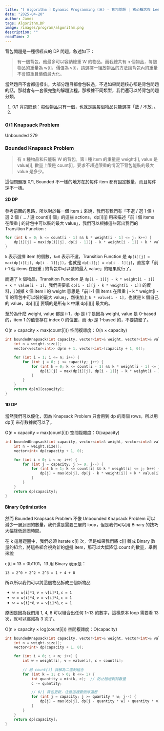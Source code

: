 ```yaml
---
title: "[ Algorithm ] Dynamic Programming (三) - 背包問題 | 核心概念與 Leetcode 題型解析"
date: "2025-04-20"
author: James
tags: Algorithm,DP
image: /images/program/algorithm.png
description: ""
readTime: 2
---
```


背包問題是一種很經典的 DP 問題，敘述如下：

> 有一個背包，他最多可以容納總重 W 的物品，而我總共有 n 個物品，每個物品的重量為 w[i]，價值為 v[i]，請選擇一組放物品的方法讓背包內的重量不會超重且價值最大化。

當然題目不會都這樣出，大部分題目都會包裝過，不過如果問題核心都是背包問題的話，那就會有一套很完整的解題流程。那根據不同類型，我們還可以將背包問題分類，

1. 0/1 背包問題：每個物品只有一個，也就是說每個物品只能選擇「放 / 不放」。
2. 



### **0/1 Knapsack Problem**

Unbounded
279

### **Bounded Knapsack Problem**

> 有 n 種物品和只能裝 W 的背包，第 i 種 item 的重量是 weight[i], value 是 value[i], 數量上限是 count[i]，要求不超過限重的情況下背包能裝的最大 value 是多少。

這個問題跟 0/1, Bounded 不一樣的地方在於每件 item 都有固定數量，而且每件還不一樣。

#### **2D DP**

參考前面的思路，所以對於每一個 item `i` 來說，我們有我們有「不選 / 選 1 個 / 選 2 個 / ... / 選 count[i] 個」的這些 actions，dp[i][j] 用來描述「前 i 個 items 在限重 j 的背包中可以裝的最大 value」，我們可以根據這些寫出我們的 Transition Function :

```cpp
for (int k = 0; k <= count[i - 1] && k * weight[i - 1] <= j; k++) {
    dp[i][j] = max(dp[i][j], dp[i - 1][j - k * weight[i - 1]] + k * value[i - 1]);
}
```

`k` 表示選擇 item 的個數，`k=0` 表示不選，Transition Function 是 `dp[i][j] = max(dp[i][j], dp[i - 1][j])`，也就是 `dp[i][j] = dp[i - 1][j]`，直接拿「前 i-1 個 items 在限重 j 的背包中可以裝的最大 value」的結果就行了。

而選了 k 個物品，Transition Function 是 `dp[i - 1][j - k * weight[i - 1]] + k * value[i - 1]`，我們需要拿 `dp[i - 1][j - k * weight[i - 1]]` 的資料，j 減掉 k 個 item i 的 weight 意思是「前 i-1 個 items 在限重 j - k * weight[i - 1] 的背包中可以裝的最大 value」，然後加上 `k * value[i - 1]`，也就是 k 個自己的 value，dp[i][j] 要填的是所有 k 中讓 dp[i][j] 最大的。

至於為什麼 weight, value 都是 i-1，dp 是 i？是因為 weight, value 是 0-based 的，item 1 的值會存在 index 0 的位置，而 dp 是 1-based 的，不要搞錯了。

O(n × capacity × max(count[i]))
空間複雜度：O(n × capacity)

```cpp
int boundedKnapsack(int capacity, vector<int>& weight, vector<int>& value, vector<int>& count) {
    int n = weight.size();
    vector<vector<int>> dp(n + 1, vector<int>(capacity + 1, 0));

    for (int i = 1; i <= n; i++) {
        for (int j = 0; j <= capacity; j++) {
            for (int k = 0; k <= count[i - 1] && k * weight[i - 1] <= j; k++) {
                dp[i][j] = max(dp[i][j], dp[i - 1][j - k * weight[i - 1]] + k * value[i - 1]);
            }
        }
    }
    return dp[n][capacity];
}
```

#### **1D DP**

當然我們可以優化，因為 Knapsack Problem 只會用到 dp 的兩個 rows，所以用 dp[i] 來存數據就可以了。

O(n × capacity × max(count[i]))
空間複雜度：O(capacity)

```cpp
int boundedKnapsack(int capacity, vector<int>& weight, vector<int>& value, vector<int>& count) {
    int n = weight.size();
    vector<int> dp(capacity + 1, 0);

    for (int i = 0; i < n; i++) {
        for (int j = capacity; j >= 0; j--) {
            for (int k = 1; k <= count[i] && k * weight[i] <= j; k++) {
                dp[j] = max(dp[j], dp[j - k * weight[i]] + k * value[i]);
            }
        }
    }
    return dp[capacity];
}
```

#### **Binary Optimization**

然而 Bounded Knapsack Problem 不像 Unbounded Knapsack Problem 可以減少一層迴圈的數量，我們還是需要三層的 loop，但是我們可以用 Binary 的技巧大幅降低迴圈時間。

在 k 這層迴圈中，我們必須 iterate c[i] 次，但是如果我們將 c[i] 轉成 Binary 數量的組合，將這些組合視為新的虛擬 item，那可以大幅降低 count 的數量，舉例來說

c[i] = 13 = 0b1101，13 用 Binary 表示是：

```
13 = 2^0 + 2^2 + 2^3 = 1 + 4 + 8
```

所以所以我們可以將這個物品拆成三個新物品

- `w = w[i]*1`, `v = v[i]*1`, `c = 1`
- `w = w[i]*4`, `v = v[i]*4`, `c = 1`
- `w = w[i]*8`, `v = v[i]*8`, `c = 1`

原因是因為我們用 1, 4, 8 可以組合出任何 1~13 的數字，這樣原本 loop 需要看 13 次，就可以縮減為 3 次了。


O(n × capacity × log(count[i]))
空間複雜度：O(capacity)

```cpp
int boundedKnapsack(int capacity, vector<int>& weight, vector<int>& value, vector<int>& count) {
    int n = weight.size();
    vector<int> dp(capacity + 1, 0);

    for (int i = 0; i < n; i++) {
        int w = weight[i], v = value[i], c = count[i];
        
        // 將 count[i] 拆解為二進制組合
        for (int k = 1; c > 0; k <<= 1) {
            int quantity = min(k, c);  // 防止超過剩餘數量
            c -= quantity;

            // 0/1 背包更新，注意這裡要倒序遍歷
            for (int j = capacity; j >= quantity * w; j--) {
                dp[j] = max(dp[j], dp[j - quantity * w] + quantity * v);
            }
        }
    }
    return dp[capacity];
}
```